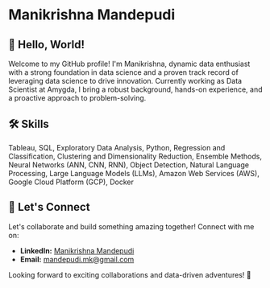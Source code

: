 # Manikrishna Mandepudi

## 👋 Hello, World!

Welcome to my GitHub profile! I'm Manikrishna, dynamic data enthusiast with a strong foundation in data science and a proven track record of leveraging data science to drive innovation. Currently working as Data Scientist at Amygda, I bring a robust background, hands-on experience, and a proactive approach to problem-solving.

## 🛠️ Skills
Tableau, SQL, Exploratory Data Analysis, Python, Regression and Classification, Clustering and Dimensionality Reduction, Ensemble Methods, Neural Networks (ANN, CNN, RNN), Object Detection, Natural Language Processing, Large Language Models (LLMs), Amazon Web Services (AWS), Google Cloud Platform (GCP), Docker

## 🤝 Let's Connect

Let's collaborate and build something amazing together! Connect with me on:

- **LinkedIn:** [Manikrishna Mandepudi](https://www.linkedin.com/in/manikrishna-mandepudi/)
- **Email:** mandepudi.mk@gmail.com

Looking forward to exciting collaborations and data-driven adventures! 🌟

